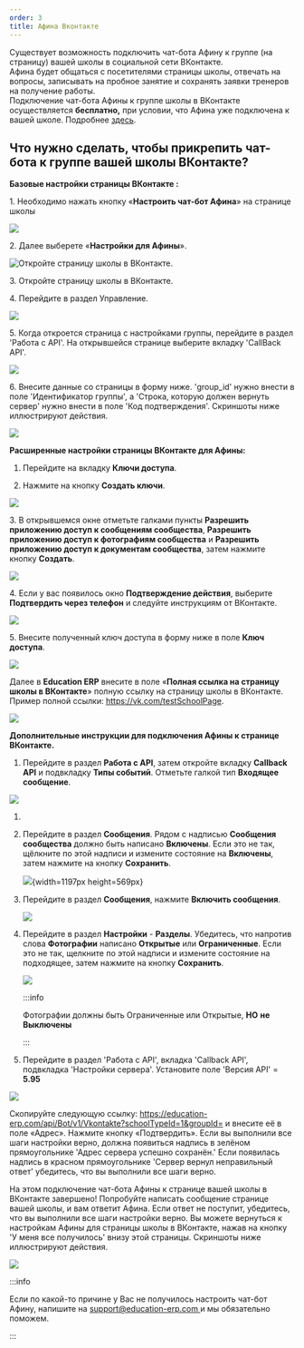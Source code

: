 ```yaml
---
order: 3
title: Афина Вконтакте
---
```


Существует возможность подключить чат-бота Афину к группе (на страницу) вашей школы в социальной сети ВКонтакте.\
Афина будет общаться с посетителями страницы школы, отвечать на вопросы, записывать на пробное занятие и сохранять заявки тренеров на получение работы.\
Подключение чат-бота Афины к группе школы в ВКонтакте осуществляется **бесплатно,** при условии, что Афина уже подключена к вашей школе. Подробнее [здесь](./chto-mozhet-afina).

## Что нужно сделать, чтобы прикрепить чат-бота к группе вашей школы ВКонтакте? 

**Базовые настройки страницы ВКонтакте :**

1\. Необходимо нажать кнопку «**Настроить чат-бот Афина**» на странице школы

![](../.gitbook/assets/Screenshot_223.png)

2\. Далее выберете «**Настройки для Афины**».

![Откройте страницу школы в ВКонтакте.](../.gitbook/assets/Screenshot_227%20(1).png)

3\. Откройте страницу школы в ВКонтакте.

4\. Перейдите в раздел Управление.

![](../.gitbook/assets/Screenshot_225.png)

5\. Когда откроется страница с настройками группы, перейдите в раздел 'Работа с API'. На открывшейся странице выберите вкладку 'CallBack API'.

![](../.gitbook/assets/Screenshot_226%20(1).png)

6\. Внесите данные со страницы в форму ниже. 'group_id' нужно внести в поле 'Идентификатор группы', а 'Строка, которую должен вернуть сервер' нужно внести в поле 'Код подтверждения'. Скриншоты ниже иллюстрируют действия.

![](../.gitbook/assets/Screenshot_229.png)

**Расширенные настройки страницы ВКонтакте для Афины:**

1. Перейдите на вкладку **Ключи доступа**.

2. Нажмите на кнопку **Создать ключи**.

![](../.gitbook/assets/Screenshot_230.png)

3\. В открывшемся окне отметьте галками пункты **Разрешить приложению доступ к сообщениям сообщества**, **Разрешить приложению доступ к фотографиям сообщества** и **Разрешить приложению доступ к документам сообщества**, затем нажмите кнопку **Создать**.

![](../.gitbook/assets/Screenshot_231.png)

4\. Если у вас появилось окно **Подтверждение действия**, выберите **Подтвердить через телефон** и следуйте инструкциям от ВКонтакте.

![](../.gitbook/assets/Screenshot_232.png)

5\. Внесите полученный ключ доступа в форму ниже в поле **Ключ доступа**.

![](../.gitbook/assets/Screenshot_233.png)

Далее в **Education ERP** внесите в поле «**Полная ссылка на страницу школы в ВКонтакте**» полную ссылку на страницу школы в ВКонтакте. Пример полной ссылки: https://vk.com/testSchoolPage.

![](../.gitbook/assets/Screenshot_236%20(1).png)

**Дополнительные инструкции для подключения Афины к странице ВКонтакте.**

1. Перейдите в раздел **Работа с API**, затем откройте вкладку **Callback API** и подвкладку **Типы событий**. Отметьте галкой тип **Входящее сообщение**.

![](../.gitbook/assets/Screenshot_237.png)

1.   

2. Перейдите в раздел **Сообщения**. Рядом с надписью **Сообщения сообщества** должно быть написано **Включены**. Если это не так, щёлкните по этой надписи и измените состояние на **Включены**, затем нажмите на кнопку **Сохранить**. 

   ![](./afina-vkontakte-2.png){width=1197px height=569px}

3. Перейдите в раздел **Сообщения**, нажмите **Включить сообщения**.

   ![](../.gitbook/assets/Screenshot_240.png)

4. Перейдите в раздел **Настройки** - **Разделы**. Убедитесь, что напротив слова **Фотографии** написано **Открытые** или **Ограниченные**. Если это не так, щелкните по этой надписи и измените состояние на подходящее, затем нажмите на кнопку **Сохранить**.

   ![](../.gitbook/assets/Screenshot_242%20(2).png)

   :::info 

   Фотографии должны быть Ограниченные или Открытые, **НО** **не Выключены**

   :::

5. Перейдите в раздел 'Работа с API', вкладка 'Callback API', подвкладка 'Настройки сервера'. Установите поле 'Версия API' = **5\.95**

![](../.gitbook/assets/Screenshot_244%20(1).png)

Скопируйте следующую ссылку: https://education-erp.com/api/Bot/v1/Vkontakte?schoolTypeId=1&groupId= и внесите её в поле «Адрес». Нажмите кнопку «Подтвердить». Если вы выполнили все шаги настройки верно, должна появиться надпись в зелёном прямоугольнике 'Адрес сервера успешно сохранён.' Если появилась надпись в красном прямоугольнике 'Сервер вернул неправильный ответ' убедитесь, что вы выполнили все шаги верно.

На этом подключение чат-бота Афины к странице вашей школы в ВКонтакте завершено! Попробуйте написать сообщение странице вашей школы, и вам ответит Афина. Если ответ не поступит, убедитесь, что вы выполнили все шаги настройки верно. Вы можете вернуться к настройкам Афины для страницы школы в ВКонтакте, нажав на кнопку 'У меня все получилось' внизу этой страницы. Скриншоты ниже иллюстрируют действия.

![](../.gitbook/assets/Screenshot_245%20(2).png)

:::info 

Если по какой-то причине у Вас не получилось настроить чат-бот Афину, напишите на [support@education-erp.com ](mailto:support@education-erp.com?body=%D0%9F%D0%BE%D0%B6%D0%B0%D0%BB%D1%83%D0%B9%D1%81%D1%82%D0%B0%20%D0%BD%D0%B5%20%D0%B7%D0%B0%D0%B1%D1%8B%D0%B2%D0%B0%D0%B9%D1%82%D0%B5%20%D1%83%D0%BA%D0%B0%D0%B7%D0%B0%D1%82%D1%8C%20%D1%82%D0%B5%D0%BC%D1%83%20%D0%BF%D0%B8%D1%81%D1%8C%D0%BC%D0%B0.%0D%0A%20%0D%0A%20%D0%95%D1%81%D0%BB%D0%B8%20%D0%B2%D1%8B%20%D1%81%D1%82%D0%BE%D0%BB%D0%BA%D0%BD%D1%83%D0%BB%D0%B8%D1%81%D1%8C%20%D1%81%20%D0%BF%D1%80%D0%BE%D0%B1%D0%BB%D0%B5%D0%BC%D0%BE%D0%B9,%20%D0%BF%D0%BE%D0%B6%D0%B0%D0%BB%D1%83%D0%B9%D1%81%D1%82%D0%B0,%20%D0%BC%D0%B0%D0%BA%D1%81%D0%B8%D0%BC%D0%B0%D0%BB%D1%8C%D0%BD%D0%BE%20%D0%BF%D0%BE%D0%B4%D1%80%D0%BE%D0%B1%D0%BD%D0%BE%20%D0%BE%D0%BF%D0%B8%D1%88%D0%B8%D1%82%D0%B5%20%D0%B5%D0%B5.%0D%0A%20%D0%A7%D0%B5%D0%BC%20%D0%B1%D0%BE%D0%BB%D0%B5%D0%B5%20%D0%BF%D0%BE%D0%B4%D1%80%D0%BE%D0%B1%D0%BD%D0%BE%D0%B9%20%D0%B8%20%D0%B4%D0%B5%D1%82%D0%B0%D0%BB%D1%8C%D0%BD%D0%BE%D0%B9%20%D0%B1%D1%83%D0%B4%D0%B5%D1%82%20%D0%B8%D0%BD%D1%84%D0%BE%D1%80%D0%BC%D0%B0%D1%86%D0%B8%D1%8F,%20%D1%82%D0%B5%D0%BC%20%D0%B1%D1%8B%D1%81%D1%82%D1%80%D0%B5%D0%B5%20%D0%BC%D1%8B%20%D1%81%D0%BC%D0%BE%D0%B6%D0%B5%D0%BC%20%D0%B2%D0%B0%D0%BC%20%D0%BF%D0%BE%D0%BC%D0%BE%D1%87%D1%8C.%0D%0A%20%D0%AF%20%D0%B4%D0%B5%D0%BB%D0%B0%D1%8E%20%D1%81%D0%BB%D0%B5%D0%B4%D1%83%D1%8E%D1%89%D0%B5%D0%B5:%0D%0A%201.%0D%0A%202.%0D%0A%203.%0D%0A%20%D0%9F%D1%80%D0%BE%D0%B8%D1%81%D1%85%D0%BE%D0%B4%D0%B8%D1%82%20%D0%B2%D0%BE%D1%82%20%D1%87%D1%82%D0%BE:%0D%0A%20%0D%0A%20%D0%AF%20%D0%BE%D0%B6%D0%B8%D0%B4%D0%B0%D1%8E:%0D%0A%20%0D%0A%20%0D%0A%20____________________________%0D%0A%20%D0%A2%D0%B5%D1%85%D0%BD%D0%B8%D1%87%D0%B5%D1%81%D0%BA%D0%B0%D1%8F%20%D0%B8%D0%BD%D1%84%D0%BE%D1%80%D0%BC%D0%B0%D1%86%D0%B8%D1%8F%20(%D0%9D%D0%B5%20%D1%83%D0%B4%D0%B0%D0%BB%D1%8F%D1%82%D1%8C)%20:%0D%0A%20%20D%D0%B8%D0%BC%D0%B0%20%D0%94%D0%B8%D0%BC%D0%B0%20%D0%A4%D1%80%D0%B0%D0%BD%D1%87%D0%B0%D0%B9%D0%B7%D0%B8%20+7%20999%20999%2099%2099%20(13948)%0D%0A%20%20http://education-erp.com/ru/SchoolAfinaBot/VkGroupInstructions?schoolId=10229%20%7C%20%0D%0A%20____________________________)и мы обязательно поможем.

:::
